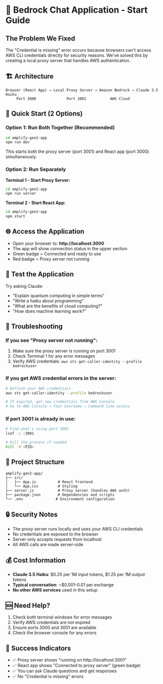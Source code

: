 # 🚀 Bedrock Chat Application - Start Guide

## The Problem We Fixed
The "Credential is missing" error occurs because browsers can't access AWS CLI credentials directly for security reasons. We've solved this by creating a local proxy server that handles AWS authentication.

## 🏗️ Architecture
```
Browser (React App) → Local Proxy Server → Amazon Bedrock → Claude 3.5 Haiku
     Port 3000              Port 3001           AWS Cloud
```

## 🚀 Quick Start (2 Options)

### Option 1: Run Both Together (Recommended)
```bash
cd amplify-gen2-app
npm run dev
```
This starts both the proxy server (port 3001) and React app (port 3000) simultaneously.

### Option 2: Run Separately
**Terminal 1 - Start Proxy Server:**
```bash
cd amplify-gen2-app
npm run server
```

**Terminal 2 - Start React App:**
```bash
cd amplify-gen2-app
npm start
```

## 🌐 Access the Application
- Open your browser to: **http://localhost:3000**
- The app will show connection status in the upper section
- Green badge = Connected and ready to use
- Red badge = Proxy server not running

## 🧪 Test the Application
Try asking Claude:
- "Explain quantum computing in simple terms"
- "Write a haiku about programming"
- "What are the benefits of cloud computing?"
- "How does machine learning work?"

## 🔧 Troubleshooting

### If you see "Proxy server not running":
1. Make sure the proxy server is running on port 3001
2. Check Terminal 1 for any error messages
3. Verify AWS credentials: `aws sts get-caller-identity --profile bedrockuser`

### If you get AWS credential errors in the server:
```bash
# Refresh your AWS credentials
aws sts get-caller-identity --profile bedrockuser

# If expired, get new credentials from AWS Console
# Go to AWS Console → Your Username → Command line access
```

### If port 3001 is already in use:
```bash
# Find what's using port 3001
lsof -i :3001

# Kill the process if needed
kill -9 <PID>
```

## 📁 Project Structure
```
amplify-gen2-app/
├── src/
│   ├── App.js          # React frontend
│   └── App.css         # Styling
├── server.js           # Proxy server (handles AWS auth)
├── package.json        # Dependencies and scripts
└── .env               # Environment configuration
```

## 🔒 Security Notes
- The proxy server runs locally and uses your AWS CLI credentials
- No credentials are exposed to the browser
- Server only accepts requests from localhost
- All AWS calls are made server-side

## 💰 Cost Information
- **Claude 3.5 Haiku**: $0.25 per 1M input tokens, $1.25 per 1M output tokens
- **Typical conversation**: ~$0.001-0.01 per exchange
- **No other AWS services** used in this setup

## 🆘 Need Help?
1. Check both terminal windows for error messages
2. Verify AWS credentials are not expired
3. Ensure ports 3000 and 3001 are available
4. Check the browser console for any errors

## 🎉 Success Indicators
- ✅ Proxy server shows "running on http://localhost:3001"
- ✅ React app shows "Connected to proxy server" (green badge)
- ✅ You can ask Claude questions and get responses
- ✅ No "Credential is missing" errors
